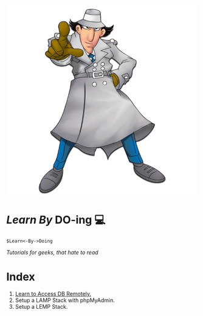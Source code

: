 ![alt text](RemotelyDB-Access/assets/images/inspector-zik.jpg)

# *Learn By* DO-ing :computer:
    $Learn<-By->Doing
*Tutorials for geeks, that hate to read*






# Index

1. [Learn to Access DB Remotely.](https://github.com/misterzik/learnbydoing/tree/master/RemotelyDB-Access)
2. Setup a LAMP Stack with phpMyAdmin.
3. Setup a LEMP Stack.
